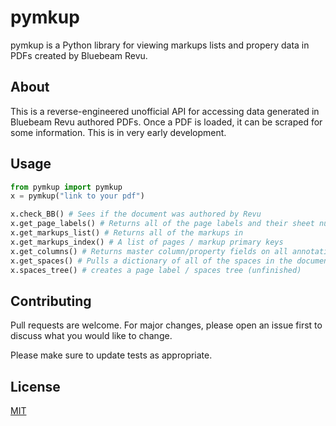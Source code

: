 # pymkup

pymkup is a Python library for viewing markups lists and propery data in PDFs created by Bluebeam Revu.

## About

This is a reverse-engineered unofficial API for accessing data generated in Bluebeam Revu authored PDFs. Once a PDF is loaded, it can be scraped for some information. This is in very early development.

## Usage

```python
from pymkup import pymkup
x = pymkup("link to your pdf")

x.check_BB() # Sees if the document was authored by Revu
x.get_page_labels() # Returns all of the page labels and their sheet numbers
x.get_markups_list() # Returns all of the markups in
x.get_markups_index() # A list of pages / markup primary keys
x.get_columns() # Returns master column/property fields on all annotations
x.get_spaces() # Pulls a dictionary of all of the spaces in the document
x.spaces_tree() # creates a page label / spaces tree (unfinished)
```

## Contributing
Pull requests are welcome. For major changes, please open an issue first to discuss what you would like to change.

Please make sure to update tests as appropriate.

## License
[MIT](https://choosealicense.com/licenses/mit/)
